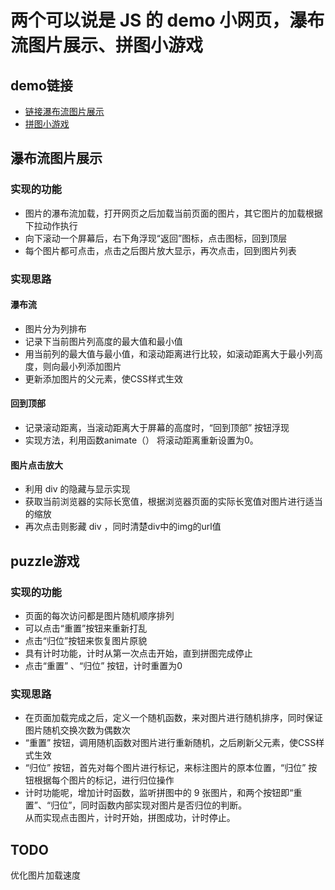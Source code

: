 # 两个可以说是 JS 的 demo 小网页，瀑布流图片展示、拼图小游戏

## demo链接

- <a href="http://pw.newfiworld.xyz">链接瀑布流图片展示</a>
- <a href="http://pu.newfiworld.xyz">拼图小游戏</a>

## 瀑布流图片展示

### 实现的功能

- 图片的瀑布流加载，打开网页之后加载当前页面的图片，其它图片的加载根据下拉动作执行
- 向下滚动一个屏幕后，右下角浮现“返回”图标，点击图标，回到顶层
- 每个图片都可点击，点击之后图片放大显示，再次点击，回到图片列表

### 实现思路

#### 瀑布流

- 图片分为列排布
- 记录下当前图片列高度的最大值和最小值
- 用当前列的最大值与最小值，和滚动距离进行比较，如滚动距离大于最小列高度，则向最小列添加图片
- 更新添加图片的父元素，使CSS样式生效

#### 回到顶部

- 记录滚动距离，当滚动距离大于屏幕的高度时，“回到顶部” 按钮浮现
- 实现方法，利用函数animate（） 将滚动距离重新设置为0。

#### 图片点击放大

- 利用 div 的隐藏与显示实现
- 获取当前浏览器的实际长宽值，根据浏览器页面的实际长宽值对图片进行适当的缩放
- 再次点击则影藏 div ，同时清楚div中的img的url值


## puzzle游戏

### 实现的功能

- 页面的每次访问都是图片随机顺序排列
- 可以点击“重置”按钮来重新打乱
- 点击“归位”按钮来恢复图片原貌
- 具有计时功能，计时从第一次点击开始，直到拼图完成停止
- 点击“重置” 、“归位” 按钮，计时重置为0

### 实现思路

- 在页面加载完成之后，定义一个随机函数，来对图片进行随机排序，同时保证图片随机交换次数为偶数次
- “重置” 按钮，调用随机函数对图片进行重新随机，之后刷新父元素，使CSS样式生效
- “归位” 按钮，首先对每个图片进行标记，来标注图片的原本位置，“归位” 按钮根据每个图片的标记，进行归位操作
- 计时功能呢，增加计时函数，监听拼图中的 9 张图片，和两个按钮即“重置”、“归位”，同时函数内部实现对图片是否归位的判断。  
从而实现点击图片，计时开始，拼图成功，计时停止。

## TODO

优化图片加载速度
